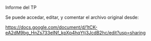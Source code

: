 Informe del TP

Se puede accedar, editar, y comentar el archivo original desde:

https://docs.google.com/document/d/1tCK-eA2dM9bg_HnZs733eINf_kpXp4hqYtj3JcdB2hc/edit?usp=sharing

